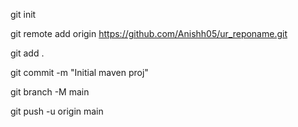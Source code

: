 git init 

git remote add origin https://github.com/Anishh05/ur_reponame.git

git add .


git commit -m "Initial maven proj"

git branch -M main

git push -u origin main

